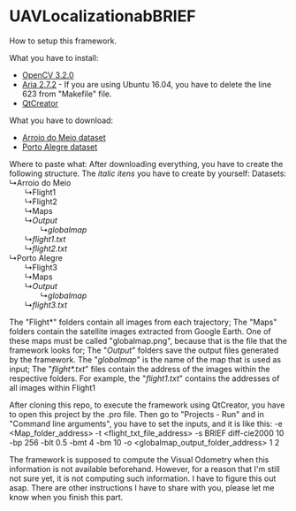 # UAVLocalizationabBRIEF

How to setup this framework.

What you have to install: 
* [OpenCV 3.2.0](https://www.samontab.com/web/2017/06/installing-opencv-3-2-0-with-contrib-modules-in-ubuntu-16-04-lts/)
* [Aria 2.7.2](https://firebasestorage.googleapis.com/v0/b/mathiassite-987b8.appspot.com/o/ARIA-2.7.2.tgz?alt=media&token=ff2c283d-f6db-4066-a2ec-8128f97400ed) - If you are using Ubuntu 16.04, you have to delete the line 623 from "Makefile" file.
* [QtCreator](https://www.qt.io/download-qt-installer?hsCtaTracking=99d9dd4f-5681-48d2-b096-470725510d34%7C074ddad0-fdef-4e53-8aa8-5e8a876d6ab4)

What you have to download: 
* [Arroio do Meio dataset](https://zenodo.org/record/1244296#.X2zT13VKhBQ)
* [Porto Alegre dataset](https://zenodo.org/record/1244314#.X20Jx3VKhBQ)

Where to paste what:
After downloading everything, you have to create the following structure. The <i>italic itens</i> you have to create by yourself:
Datasets:<br>
  ↳Arroio do Meio<br>
  &emsp;&emsp;↳Flight1<br>
  &emsp;&emsp;↳Flight2<br>
  &emsp;&emsp;↳Maps<br>
  &emsp;&emsp;↳<i>Output</i><br>
  &emsp;&emsp;&emsp;&emsp;↳<i>globalmap</i><br>
  &emsp;&emsp;↳<i>flight1.txt</i><br>
  &emsp;&emsp;↳<i>flight2.txt</i><br>
  ↳Porto Alegre<br>
  &emsp;&emsp;↳Flight3<br>
  &emsp;&emsp;↳Maps<br>
  &emsp;&emsp;↳<i>Output</i><br>
  &emsp;&emsp;&emsp;&emsp;↳<i>globalmap</i><br>
  &emsp;&emsp;↳<i>flight3.txt</i><br>
    
The "Flight*" folders contain all images from each trajectory; 
The "Maps" folders contain the satellite images extracted from Google Earth. One of these maps must be called "globalmap.png", because that is the file that the framework looks for; 
The "<i>Output</i>" folders save the output files generated by the framework. The "<i>globalmap</i>" is the name of the map that is used as input;
The "<i>flight*.txt</i>" files contain the address of the images within the respective folders. For example, the "<i>flight1.txt</i>" contains the addresses of all images within Flight1

After cloning this repo, to execute the framework using QtCreator, you have to open this project by the .pro file. Then go to "Projects - Run" and in "Command line arguments", you have to set the inputs, and it is like this:
-e <Map_folder_address> -t <flight_txt_file_address> -s BRIEF diff-cie2000 10 -bp 256 -blt 0.5 -bmt 4 -bm 10 -o <globalmap_output_folder_address> 1 2

The framework is supposed to compute the Visual Odometry when this information is not available beforehand. However, for a reason that I'm still not sure yet, it is not computing such information. I have to figure this out asap. 
There are other instructions I have to share with you, please let me know when you finish this part. 
    
    
